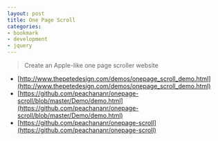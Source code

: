 ```yaml
---
layout: post
title: One Page Scroll
categories:
- bookmark
- development
- jquery
---
```


> Create an Apple-like one page scroller website

* [http://www.thepetedesign.com/demos/onepage_scroll_demo.html](http://www.thepetedesign.com/demos/onepage_scroll_demo.html)
* [https://github.com/peachananr/onepage-scroll/blob/master/Demo/demo.html](https://github.com/peachananr/onepage-scroll/blob/master/Demo/demo.html)
* [https://github.com/peachananr/onepage-scroll](https://github.com/peachananr/onepage-scroll)